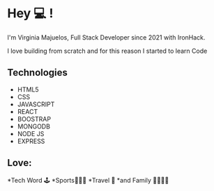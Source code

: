 # Hey 💻 !

I'm Virginia Majuelos, Full Stack Developer since 2021 with IronHack.


I love building from scratch and for this reason I started to learn Code 

## Technologies
* HTML5
* CSS
* JAVASCRIPT
* REACT
* BOOSTRAP
* MONGODB
* NODE JS
* EXPRESS

## Love:

*Tech Word 🕹
*Sports🏄🏻‍♀️
*Travel 🚌
*and Family 👨‍👩‍👦‍👦
